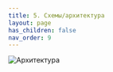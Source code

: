 ```yaml
---
title: 5. Схемы/архитектура
layout: page
has_children: false
nav_order: 9
---
```

![Архитектура](/assets/images/your-image.jpg)

